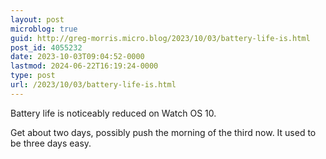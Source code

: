 ```yaml
---
layout: post
microblog: true
guid: http://greg-morris.micro.blog/2023/10/03/battery-life-is.html
post_id: 4055232
date: 2023-10-03T09:04:52-0000
lastmod: 2024-06-22T16:19:24-0000
type: post
url: /2023/10/03/battery-life-is.html
---
```

Battery life is noticeably reduced on Watch OS 10. 

Get about two days, possibly push the morning of the third now. It used to be three days easy. 
